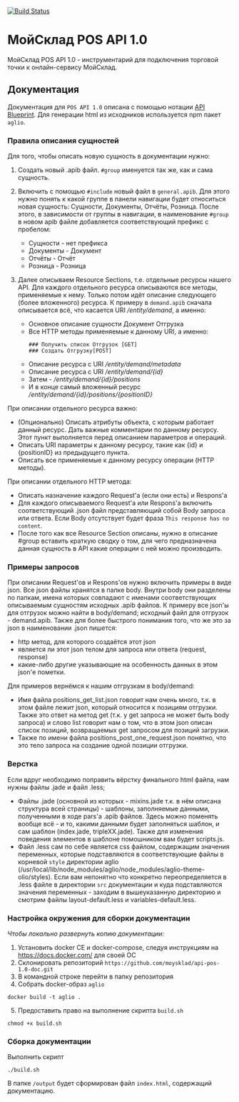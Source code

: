 [![Build Status](https://travis-ci.org/moysklad/api-pos-1.0-doc.svg?branch=master)](https://travis-ci.org/moysklad/api-pos-1.0-doc)

# МойСклад POS API 1.0

МойСклад POS API 1.0 - инструментарий для подключения торговой точки к онлайн-сервису МойСклад.

## Документация
Документация для `POS API 1.0` описана с помощью нотации [API Blueprint](https://apiblueprint.org/).
Для генерации html из исходников используется npm пакет `aglio`.

### Правила описания сущностей
Для того, чтобы описать новую сущность в документации нужно:

1. Создать новый .apib файл. `#group` именуется так же, как и сама сущность.
2. Включить с помощью `#include` новый файл в `general.apib`. Для этого нужно понять к какой группе в панели навигации будет относиться новая сущность: Сущности, Документы, Отчёты, Розница.
После этого, в зависимости от группы в навигации, в наименование `#group` в новом apib файле добавляется соответствующий префикс с пробелом:
   * Сущности - нет префикса
   * Документы - Документ
   * Отчёты - Отчёт
   * Розница - Розница
3. Далее описываем Resource Sections, т.е. отдельные ресурсы нашего API. Для каждого отдельного ресурса описываются все методы, применяемые к нему. Только потом идёт описание следующего (более вложенного) ресурса.
К примеру в `demand.apib` сначала описывается всё, что касается URI _/entity/demand_, а именно:

    * Основное описание сущности Документ Отгрузка
    * Все HTTP методы применяемые к данному URI, а именно:
        ```
        ### Получить список Отгрузок [GET]
        ### Создать Отгрузку[POST]
        ```
    * Описание ресурса с URI _/entity/demand/metadata_
    * Описание ресурса с URI _/entity/demand/{id}_
    * Затем - _/entity/demand/{id}/positions_
    * И в конце самый вложенный ресурс _/entity/demand/{id}/positions/{positionID}_

При описании отдельного ресурса важно:
* (Опционально) Описать атрибуты объекта, с которым работает данный ресурс. Дать важные комментарии по данному ресурсу. Этот пункт выполняется перед описанием параметров и операций.
* Описать URI параметры к данному ресурсу, такие как {id} и {positionID} из предыдущего пункта.
* Описать все применяемые к данному ресурсу операции (HTTP методы).

При описании отдельного HTTP метода:
* Описать назначение каждого Request'a (если они есть) и Respons'а
* Для каждого описываемого Request'a или Respons'а включить соответствующий .json файл представляющий собой Body запроса или ответа. Если Body отсутствует будет фраза `This response has no content`.
* После того как все Resource Section описаны, нужно в описание #group вставить краткую сводку о том, для чего предназначена данная сущность в API какие операции с ней можно производить.

### Примеры запросов
При описании Request'ов и Respons'ов нужно включить примеры в виде json. Все json файлы хранятся в папке body. Внутри body они разделены по папкам, имена которых совпадают с именами соответствующих описываемым сущностям исходных .apib файлов. К примеру все json'ы для отгрузок можно найти в body/demand; исходный файл для отгрузок - demand.apib. Также для более быстрого понимания того, что же это за json в наименовании .json пишется:
* http метод, для которого создаётся этот json
* является ли этот json телом для запроса или ответа (request, response)
* какие-либо другие указывающие на особенность данных в этом json'е пометки.

Для примеров вернёмся к нашим отгрузкам в body/demand:
* Имя файла positions_get_list.json говорит нам очень много, т.к. в этом файле лежит json, который относится к позициям отгрузки. Также это ответ на метод get (т.к. у get запроса не может быть body запроса) и слово list говорит нам о том, что в этом json описан список позиций, возвращаемых get запросом для позиций загрузки.
* Также по имени файла positions_post_one_request.json понятно, что это тело запроса на создание одной позиции отгрузки.

### Верстка
Если вдруг необходимо поправить вёрстку финального html файла, нам нужны файлы .jade и файл .less;
* Файлы .jade (основной из которых - mixins.jade т.к. в нём описана структура всей страницы) - шаблоны, заполняемые данными, полученными в ходе pars'а .apib файлов. Здесь можно поменять вообще всё - и то, какими данными будет заполняться шаблон, и сам шаблон (index.jade, tripleXX.jade). Также для изменения поведения элементов в шаблоне помошником вам будет scripts.js.
* Файл .less сам по себе является css файлом, содержащим значения переменных, которые подставляются в соответствующие файлы в корневой `style` директории aglio (/usr/local/lib/node_modules/aglio/node_modules/aglio-theme-olio/styles). Если вам непонятно что конкретно переопределяется в .less файле в директории `src` документации и куда подставляются значения переменных - заходим в вышеуказанную директорию и смотрим файлы layout-default.less и variables-default.less.

### Настройка окружения для сборки документации
_Чтобы локально развернуть копию документации:_
1. Установить docker CE и docker-compose, следуя инструкциям на https://docs.docker.com/ для своей ОС
2. Склонировать репозиторий `https://github.com/moysklad/api-pos-1.0-doc.git`
3. В командной строке перейти в папку репозитория
4. Собрать docker-образ `aglio`
```
docker build -t aglio .
```
5. Предоставить право на выполнение скрипта `build.sh`
```
chmod +x build.sh
```

### Сборка документации
Выполнить скрипт
```
./build.sh
```
В папке `/output` будет сформирован файл `index.html`, содержащий документацию.
